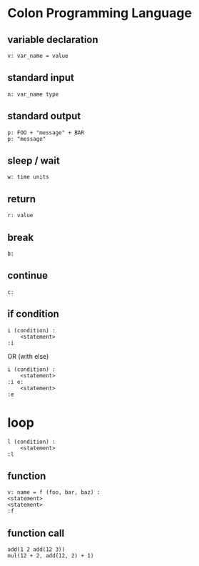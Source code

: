 # Colon Programming Language

## variable declaration

    v: var_name = value

## standard input

    n: var_name type

## standard output

    p: FOO + "message" + BAR
    p: "message"

## sleep / wait

    w: time units

## return

    r: value

## break

    b:

## continue

    c:

## if condition

    i (condition) :
        <statement>
    :i

OR (with else)

    i (condition) :
        <statement>
    :i e:
        <statement>
    :e

# loop

    l (condition) :
        <statement>
    :l

## function

    v: name = f (foo, bar, baz) :
    <statement>
    <statement>
    :f

## function call

    add(1 2 add(12 3))
    mul(12 + 2, add(12, 2) + 1)
